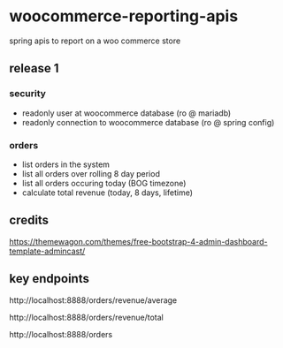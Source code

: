 # woocommerce-reporting-apis
spring apis to report on a woo commerce  store

## release 1

### security

* readonly user at woocommerce database (ro @ mariadb)
* readonly connection to woocommerce database (ro @ spring config)

### orders

* list orders in the system
* list all orders over rolling 8 day period
* list all orders occuring today (BOG timezone)
* calculate total revenue (today, 8 days, lifetime)

## credits

https://themewagon.com/themes/free-bootstrap-4-admin-dashboard-template-admincast/

## key endpoints

http://localhost:8888/orders/revenue/average

http://localhost:8888/orders/revenue/total

http://localhost:8888/orders
